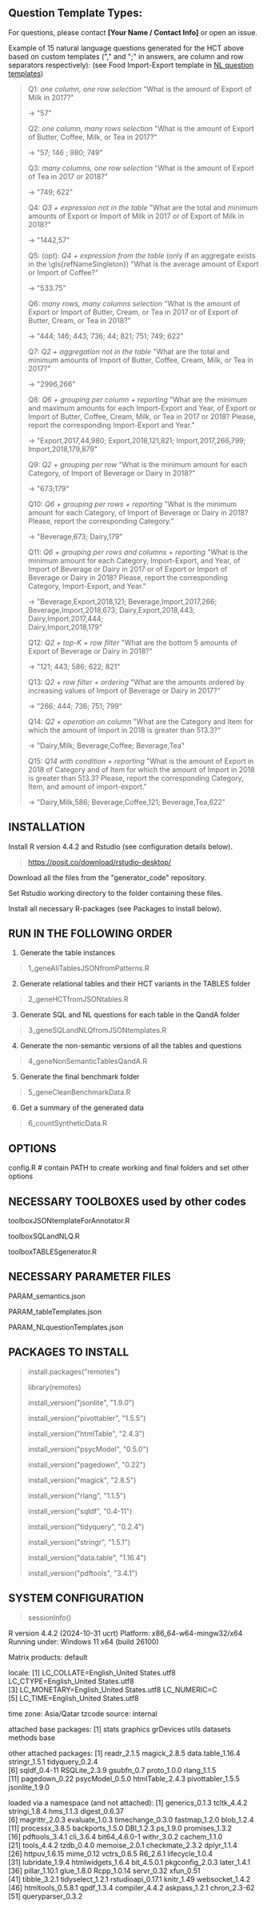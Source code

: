 ## Question Template Types:

For questions, please contact **[Your Name / Contact Info]** or open an issue.

Example of 15 natural language questions generated for the HCT above based on custom templates ("," and ";" in answers, are column and row separators respectively):
(see Food Import-Export template in [NL question templates](./synthetic_data_generator/generator_code/PARAM_NLquestionTemplates.json))
> Q1: *one column, one row selection* "What is the amount of Export of Milk in 2017?"
>
> $\rightarrow$ "57"
> 
> Q2: *one column, many rows selection* "What is the amount of Export of Butter, Coffee, Milk, or Tea in 2017?"
>
> $\rightarrow$ "57; 146 ; 980; 749"
> 
> Q3: *many columns, one row selection* "What is the amount of Export of Tea in 2017 or 2018?"
>
> $\rightarrow$ "749; 622"
> 
> Q4: *Q3 + expression not in the table* "What are the total and minimum amounts of Export or Import of Milk in 2017 or of Export of Milk in 2018?"
>
> $\rightarrow$ "1442,57"
> 
> Q5: (opt): *Q4 + expression from the table* (only if an aggregate exists in the \gls{refNameSingleton}) "What is the average amount of Export or Import of Coffee?"
>
> $\rightarrow$ "533.75"
> 
> Q6: *many rows, many columns selection* "What is the amount of Export or Import of Butter, Cream, or Tea in 2017 or of Export of Butter, Cream, or Tea in 2018?"
>
> $\rightarrow$ "444; 146; 443; 736; 44; 821; 751; 749; 622"
> 
> Q7: *Q2 + aggregation not in the table* "What are the total and minimum amounts of Import of Butter, Coffee, Cream, Milk, or Tea in 2017?"
>
> $\rightarrow$ "2996,266"
> 
> Q8: *Q6 + grouping per column + reporting* "What are the minimum and maximum amounts for each Import-Export and Year, of Export or Import of Butter, Coffee, Cream, Milk, or Tea in 2017 or 2018? Please, report the corresponding Import-Export and Year."
>
> $\rightarrow$ "Export,2017,44,980; Export,2018,121,821; Import,2017,266,799; Import,2018,179,879"
> 
> Q9: *Q2 + grouping per row*  "What is the minimum amount for each Category, of Import of Beverage or Dairy in 2018?"
>
> $\rightarrow$ "673;179"
> 
> Q10: *Q6 + grouping per rows + reporting* "What is the minimum amount for each Category, of Import of Beverage or Dairy in 2018? Please, report the corresponding Category."
>
> $\rightarrow$ "Beverage,673; Dairy,179"
> 
> Q11: *Q6 + grouping per rows and columns + reporting* "What is the minimum amount for each Category, Import-Export, and Year, of Import of Beverage or Dairy in 2017 or of Export or Import of Beverage or Dairy in 2018? Please, report the corresponding Category, Import-Export, and Year."
>
> $\rightarrow$
>   "Beverage,Export,2018,121;
>    Beverage,Import,2017,266;
>    Beverage,Import,2018,673; 
>    Dairy,Export,2018,443;
>    Dairy,Import,2017,444;  
>    Dairy,Import,2018,179"
>   
> Q12: *Q2 + top-K + row filter* "What are the bottom 5 amounts of Export of Beverage or Dairy in 2018?"
>
> $\rightarrow$ "121; 443; 586; 622; 821"
> 
> Q13: *Q2 + row filter + ordering* "What are the amounts ordered by increasing values of Import of Beverage or Dairy in 2017?"
>
> $\rightarrow$ "266; 444; 736; 751; 799"
> 
> Q14: *Q2 + operation on column* "What are the Category and Item for which the amount of Import in 2018 is greater than 513.3?"
>
> $\rightarrow$ "Dairy,Milk; Beverage,Coffee; Beverage,Tea"
> 
> Q15: *Q14 with condition + reporting* "What is the amount of Export in 2018 of Category and of Item for which the amount of Import in 2018 is greater than 513.3? Please, report the corresponding Category, Item, and amount of import-export."
>
> $\rightarrow$ "Dairy,Milk,586; Beverage,Coffee,121; Beverage,Tea,622"
> 


## INSTALLATION
Install R version 4.4.2 and Rstudio (see configuration details below).

> https://posit.co/download/rstudio-desktop/
 
Download all the files from the "generator_code" repository.

Set Rstudio working directory to the folder containing these files. 

Install all necessary R-packages (see Packages to install below). 

## RUN IN THE FOLLOWING ORDER

1. Generate the table instances
 
> 1_geneAllTablesJSONfromPatterns.R

2. Generate relational tables and their HCT variants in the TABLES folder
  
> 2_geneHCTfromJSONtables.R

3. Generate SQL and NL questions for each table in the QandA folder

> 3_geneSQLandNLQfromJSONtemplates.R

4. Generate the non-semantic versions of all the tables and questions

> 4_geneNonSemanticTablesQandA.R

5. Generate the final benchmark folder

> 5_geneCleanBenchmarkData.R

6. Get a summary of the generated data

> 6_countSyntheticData.R

## OPTIONS

config.R # contain PATH to create working and final folders and set other options

## NECESSARY TOOLBOXES used by other codes
toolboxJSONtemplateForAnnotator.R

toolboxSQLandNLQ.R

toolboxTABLESgenerator.R

## NECESSARY PARAMETER FILES
PARAM_semantics.json

PARAM_tableTemplates.json

PARAM_NLquestionTemplates.json


## PACKAGES TO INSTALL

> install.packages("remotes")
> 
> library(remotes)
> 
> install_version("jsonlite", "1.9.0")
> 
> install_version("pivottabler", "1.5.5")
> 
> install_version("htmlTable", "2.4.3")
> 
> install_version("psycModel", "0.5.0")
> 
> install_version("pagedown", "0.22")
> 
> install_version("magick", "2.8.5")
> 
> install_version("rlang", "1.1.5")
> 
> install_version("sqldf", "0.4-11")
> 
> install_version("tidyquery", "0.2.4")
> 
> install_version("stringr", "1.5.1")
> 
> install_version("data.table", "1.16.4")
> 
> install_version("pdftools", "3.4.1")


## SYSTEM CONFIGURATION

> sessionInfo()

R version 4.4.2 (2024-10-31 ucrt)
Platform: x86_64-w64-mingw32/x64
Running under: Windows 11 x64 (build 26100)

Matrix products: default

locale:
[1] LC_COLLATE=English_United States.utf8  LC_CTYPE=English_United States.utf8   
[3] LC_MONETARY=English_United States.utf8 LC_NUMERIC=C                          
[5] LC_TIME=English_United States.utf8    

time zone: Asia/Qatar
tzcode source: internal

attached base packages:
[1] stats     graphics  grDevices utils     datasets  methods   base     

other attached packages:
 [1] readr_2.1.5       magick_2.8.5      data.table_1.16.4 stringr_1.5.1     tidyquery_0.2.4  
 [6] sqldf_0.4-11      RSQLite_2.3.9     gsubfn_0.7        proto_1.0.0       rlang_1.1.5      
[11] pagedown_0.22     psycModel_0.5.0   htmlTable_2.4.3   pivottabler_1.5.5 jsonlite_1.9.0   

loaded via a namespace (and not attached):
 [1] generics_0.1.3    tcltk_4.4.2       stringi_1.8.4     hms_1.1.3         digest_0.6.37    
 [6] magrittr_2.0.3    evaluate_1.0.3    timechange_0.3.0  fastmap_1.2.0     blob_1.2.4       
[11] processx_3.8.5    backports_1.5.0   DBI_1.2.3         ps_1.9.0          promises_1.3.2   
[16] pdftools_3.4.1    cli_3.6.4         bit64_4.6.0-1     withr_3.0.2       cachem_1.1.0     
[21] tools_4.4.2       tzdb_0.4.0        memoise_2.0.1     checkmate_2.3.2   dplyr_1.1.4      
[26] httpuv_1.6.15     mime_0.12         vctrs_0.6.5       R6_2.6.1          lifecycle_1.0.4  
[31] lubridate_1.9.4   htmlwidgets_1.6.4 bit_4.5.0.1       pkgconfig_2.0.3   later_1.4.1      
[36] pillar_1.10.1     glue_1.8.0        Rcpp_1.0.14       servr_0.32        xfun_0.51        
[41] tibble_3.2.1      tidyselect_1.2.1  rstudioapi_0.17.1 knitr_1.49        websocket_1.4.2  
[46] htmltools_0.5.8.1 qpdf_1.3.4        compiler_4.4.2    askpass_1.2.1     chron_2.3-62     
[51] queryparser_0.3.2
